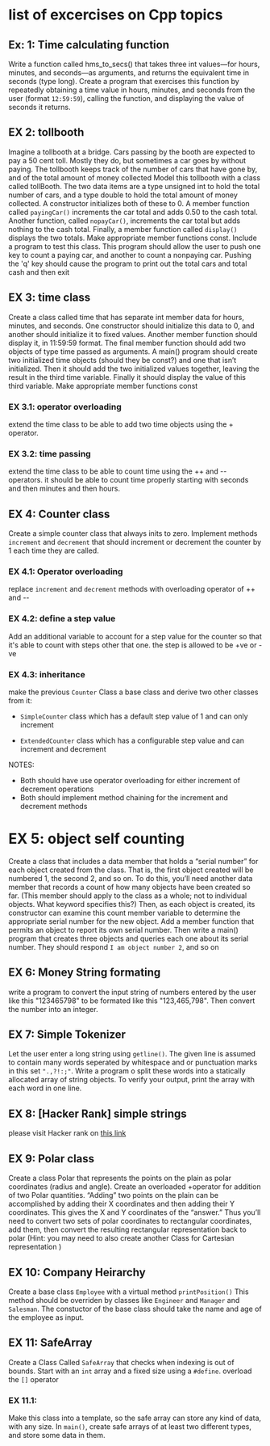 # list of excercises on Cpp topics


## Ex: 1: Time calculating function
Write a function called hms_to_secs() that takes three int values—for hours, minutes, and seconds—as arguments, and returns the equivalent time in seconds (type long). Create a program that exercises this function by repeatedly obtaining a time value in hours, minutes, and seconds from the user (format `12:59:59`), calling the function, and displaying the value of seconds it returns.

## EX 2: tollbooth
Imagine a tollbooth at a bridge. Cars passing by the booth are expected to pay a 50 cent toll. Mostly they do, but sometimes a car goes by without paying. The tollbooth keeps track of the number of cars that have gone by, and of the total amount of money collected Model this tollbooth with a class called tollBooth. The two data items are a type unsigned int to hold the total number of cars, and a type double to hold the total amount of money collected. A constructor initializes both of these to 0. A member function called `payingCar()` increments the car total and adds 0.50 to the cash total. Another function,
called `nopayCar()`, increments the car total but adds nothing to the cash total. Finally, a member function called `display()` displays the two totals. Make appropriate member functions const.
Include a program to test this class. This program should allow the user to push one key to count a paying car, and another to count a nonpaying car. Pushing the 'q' key should cause the program to print out the total cars and total cash and then exit

## EX 3: time class
Create a class called time that has separate int member data for hours, minutes, and seconds. One constructor should initialize this data to 0, and another should initialize it to fixed values. Another member function should display it, in 11:59:59 format. The final member function should add two objects of type time passed as arguments.
A main() program should create two initialized time objects (should they be const?) and one that isn’t initialized. Then it should add the two initialized values together, leaving the result in the third time variable. Finally it should display the value of this third variable.
Make appropriate member functions const

### EX 3.1: operator overloading
extend the time class to be able to add two time objects using the + operator.

### EX 3.2: time passing
extend the time class to be able to count time using the ++ and -- operators. it should be able to count time properly starting with seconds and then minutes and then hours.


## EX 4: Counter class
Create a simple counter class that always inits to zero. Implement methods `increment` and `decrement` that should increment or decrement the counter by 1 each time they are called.

### EX 4.1: Operator overloading
replace `increment` and `decrement` methods with overloading operator of ++ and --

### EX 4.2: define a step value
Add an additional variable to account for a step value for the counter so that it's able to count with steps other that one. the step is allowed to be +ve or -ve 

### EX 4.3: inheritance
make the previous `Counter` Class a base class and derive two other classes from it: 
- `SimpleCounter` class which has a default step value of 1 and can only increment

- `ExtendedCounter` class which has a configurable step value and can increment and decrement

NOTES:
- Both should have use operator overloading for either increment of decrement operations
- Both should implement method chaining for the increment and decrement methods


# EX 5: object self counting

Create a class that includes a data member that holds a “serial number” for each object created from the class. That is, the first object created will be numbered 1, the second 2, and so on.
To do this, you’ll need another data member that records a count of how many objects have been created so far. (This member should apply to the class as a whole; not to individual objects. What keyword specifies this?) Then, as each object is created, its constructor can examine this count member variable to determine the appropriate serial number for the new object.
Add a member function that permits an object to report its own serial number. Then write a main() program that creates three objects and queries each one about its serial number. They should respond `I am object number 2`, and so on


## EX 6: Money String formating
write a program to convert the input string of numbers entered by the user like this "123465798" to be formated like this
"123,465,798". Then convert the number into an integer.


## EX 7: Simple Tokenizer
Let the user enter a long string using `getline()`. The given line is assumed to contain many words seperated by whitespace and or punctuation marks in this set `".,?!:;"`. Write a program o split these words into a statically allocated array of string objects.
To verify your output, print the array with each word in one line.

## EX 8: [Hacker Rank] simple strings 

please visit Hacker rank on [this link](https://www.hackerrank.com/challenges/c-tutorial-strings/problem)

## EX 9: Polar class
Create a class Polar that represents the points on the plain as polar coordinates (radius and angle). Create an overloaded +operator for addition of two
Polar quantities. “Adding” two points on the plain can be accomplished by adding their
X coordinates and then adding their Y coordinates. This gives the X and Y coordinates of
the “answer.” Thus you’ll need to convert two sets of polar coordinates to rectangular
coordinates, add them, then convert the resulting rectangular representation back to polar
(Hint: you may need to also create another Class for Cartesian representation )

## EX 10: Company Heirarchy
Create a base class `Employee` with a virtual method `printPosition()`
This method should be overriden by classes like `Engineer` and `Manager` and `Salesman`.
The constuctor of the base class should take the name and age of the employee as input.


## EX 11: SafeArray
Create a Class Called `SafeArray` that checks when indexing is out of bounds. Start with an `int` array and a fixed size using a `#define`.
overload the `[]` operator

### EX 11.1: 
Make this class into a template, so the safe array can store any kind of data, with any size. In `main()`, create safe arrays of at least two different types, and store some data in them.


